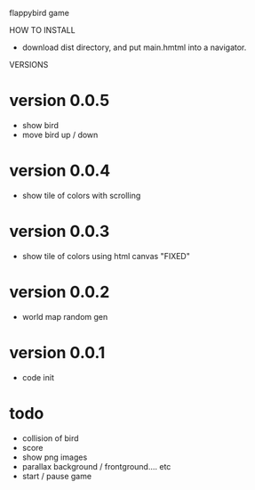 flappybird game 


HOW TO INSTALL
- download dist directory, and put main.hmtml into a navigator.



VERSIONS
# version 0.0.5
- show bird
- move bird up / down


# version 0.0.4
- show tile of colors with scrolling

# version 0.0.3
- show tile of colors using html canvas "FIXED"

# version 0.0.2
- world map random gen

# version 0.0.1
- code init


# todo
- collision of bird
- score
- show png images
- parallax background / frontground.... etc
- start / pause game

